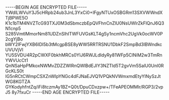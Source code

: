 -----BEGIN AGE ENCRYPTED FILE-----
YWdlLWVuY3J5cHRpb24ub3JnL3YxCi0+IFgyNTUxOSBGRm13SXVWWndXTjBPWE5O
K1c1bTM4NVZTcG93TXJ0M3dSbmczbEpQVFhnCnZlU0NsUWlrZkFlQnJ6Q3N1cnp5
S285VmtlMmorNm81UDZnSlhITWFUVGsKLT4gSy1ncmVhc2UgVk0ocWV0P2cgYjBo
bWY2IFwjYXB6IDl5b3tMcgpBSE8yWW5RRTRSNU1DbkF2SmpBd3lBWndkcUVUVjVl
YU5SVDU4R2pCWXF0bkhMRCs0YlJ6RWJLdldyRy81WFp5ClNiM2w3TmRnYWVUcCt1
QnNSaHpPMkoxNWMvZDZZWlRnQWlBdEJIY3NZTld5T2gvVm5SalU0UnI0RGcKLS0t
IG5nRCtCWmpCSXZnWlpYNGc4dFJNaEJVQ1VPQkNVWmxmdEtyYlNySzJtWG8KGTZA
GYKodyhfntZq/iFi8tczmAy1BZ+Q0t/DpuCDxzpw+/TFeAPEOMMlr/RGP3/2vpJ5
8y7fxuCr
-----END AGE ENCRYPTED FILE-----
